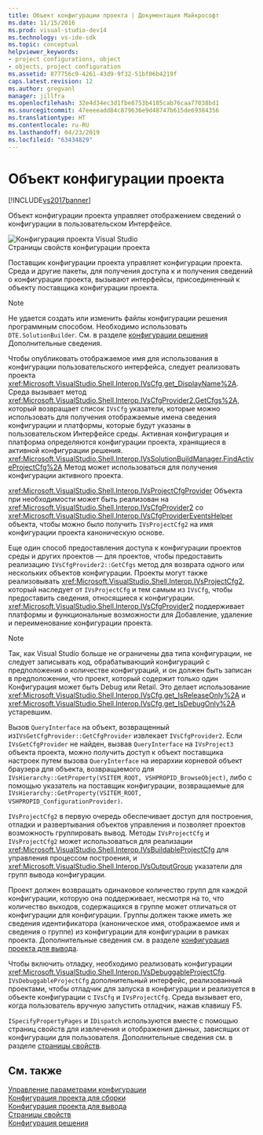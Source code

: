 ```yaml
---
title: Объект конфигурации проекта | Документация Майкрософт
ms.date: 11/15/2016
ms.prod: visual-studio-dev14
ms.technology: vs-ide-sdk
ms.topic: conceptual
helpviewer_keywords:
- project configurations, object
- objects, project configuration
ms.assetid: 877756c9-4261-43d9-9f32-51bf06b4219f
caps.latest.revision: 12
ms.author: gregvanl
manager: jillfra
ms.openlocfilehash: 32e4d34ec3d1fbe8753b4185cab76caa77038bd1
ms.sourcegitcommit: 47eeeeadd84c879636e9d48747b615de69384356
ms.translationtype: HT
ms.contentlocale: ru-RU
ms.lasthandoff: 04/23/2019
ms.locfileid: "63434829"
---
```

# <a name="project-configuration-object"></a>Объект конфигурации проекта
[!INCLUDE[vs2017banner](../../includes/vs2017banner.md)]

Объект конфигурации проекта управляет отображением сведений о конфигурации в пользовательском Интерфейсе.  
  
 ![Конфигурация проекта Visual Studio](../../extensibility/internals/media/vsprojectcfg.gif "vsProjectCfg")  
Страницы свойств конфигурации проекта  
  
 Поставщик конфигурации проекта управляет конфигурации проекта. Среда и другие пакеты, для получения доступа к и получения сведений о конфигурации проекта, вызывают интерфейсы, присоединенный к объекту поставщика конфигурации проекта.  
  
> [!NOTE]
> Не удается создать или изменить файлы конфигурации решения программным способом. Необходимо использовать `DTE.SolutionBuilder`. См. в разделе [конфигурации решения](../../extensibility/internals/solution-configuration.md) Дополнительные сведения.  
  
 Чтобы опубликовать отображаемое имя для использования в конфигурации пользовательского интерфейса, следует реализовать проекта <xref:Microsoft.VisualStudio.Shell.Interop.IVsCfg.get_DisplayName%2A>. Среда вызывает метод <xref:Microsoft.VisualStudio.Shell.Interop.IVsCfgProvider2.GetCfgs%2A>, который возвращает список `IVsCfg` указатели, которые можно использовать для получения отображаемые имена сведения конфигурации и платформы, которые будут указаны в пользовательском Интерфейсе среды. Активная конфигурация и платформа определяются конфигурации проекта, хранящиеся в активной конфигурации решения. <xref:Microsoft.VisualStudio.Shell.Interop.IVsSolutionBuildManager.FindActiveProjectCfg%2A> Метод может использоваться для получения конфигурации активного проекта.  
  
 <xref:Microsoft.VisualStudio.Shell.Interop.IVsProjectCfgProvider> Объекта при необходимости может быть реализован на <xref:Microsoft.VisualStudio.Shell.Interop.IVsCfgProvider2> со <xref:Microsoft.VisualStudio.Shell.Interop.IVsCfgProviderEventsHelper> объекта, чтобы можно было получить `IVsProjectCfg2` на имя конфигурации проекта каноническую основе.  
  
 Еще один способ предоставления доступа к конфигурации проектов среды и других проектов — для проектов, чтобы предоставить реализацию `IVsCfgProvider2::GetCfgs` метод для возврата одного или нескольких объектов конфигурации. Проекты могут также реализовывать <xref:Microsoft.VisualStudio.Shell.Interop.IVsProjectCfg2>, который наследует от `IVsProjectCfg` и тем самым из `IVsCfg`, чтобы предоставить сведения, относящиеся к конфигурации. <xref:Microsoft.VisualStudio.Shell.Interop.IVsCfgProvider2> поддерживает платформы и функциональные возможности для Добавление, удаление и переименование конфигурации проекта.  
  
> [!NOTE]
> Так, как Visual Studio больше не ограничены два типа конфигурации, не следует записывать код, обрабатывающий конфигураций с предположения о количестве конфигураций, и он должен быть записан в предположении, что проект, который содержит только один Конфигурация может быть Debug или Retail. Это делает использование <xref:Microsoft.VisualStudio.Shell.Interop.IVsCfg.get_IsReleaseOnly%2A> и <xref:Microsoft.VisualStudio.Shell.Interop.IVsCfg.get_IsDebugOnly%2A> устаревшим.  
  
 Вызов `QueryInterface` на объект, возвращенный из`IVsGetCfgProvider::GetCfgProvider` извлекает `IVsCfgProvider2`. Если `IVsGetCfgProvider` не найден, вызвав `QueryInterface` на `IVsProject3` объекта проекта, можно получить доступ к объект поставщика настроек путем вызова `QueryInterface` на иерархии корневой объект браузера для объекта, возвращаемого для `IVsHierarchy::GetProperty(VSITEM_ROOT, VSHPROPID_BrowseObject)`, либо с помощью указатель на поставщик конфигурации, возвращаемые для `IVsHierarchy::GetProperty(VSITEM_ROOT, VSHPROPID_ConfigurationProvider)`.  
  
 `IVsProjectCfg2` в первую очередь обеспечивает доступ для построения, отладки и развертывания объектов управления и позволяет проектов возможность группировать вывод. Методы `IVsProjectCfg` и `IVsProjectCfg2` может использоваться для реализации <xref:Microsoft.VisualStudio.Shell.Interop.IVsBuildableProjectCfg> для управления процессом построения, и <xref:Microsoft.VisualStudio.Shell.Interop.IVsOutputGroup> указатели для групп вывода конфигурации.  
  
 Проект должен возвращать одинаковое количество групп для каждой конфигурации, которую она поддерживает, несмотря на то, что количество выходов, содержащихся в группе может отличаться от конфигурации для конфигурации. Группы должен также иметь же сведения идентификатора (каноническое имя, отображаемое имя и сведения о группе) из конфигурации для конфигурации в рамках проекта. Дополнительные сведения см. в разделе [конфигурация проекта для вывода](../../extensibility/internals/project-configuration-for-output.md).  
  
 Чтобы включить отладку, необходимо реализовать конфигурации <xref:Microsoft.VisualStudio.Shell.Interop.IVsDebuggableProjectCfg>. `IVsDebuggableProjectCfg` дополнительный интерфейс, реализованный проектами, чтобы отладчик для запуска в конфигурации и реализуется в объекте конфигурации с `IVsCfg` и `IVsProjectCfg`. Среда вызывает его, когда пользователь вручную запустить отладчик, нажав клавишу F5.  
  
 `ISpecifyPropertyPages` и `IDispatch` используются вместе с помощью страниц свойств для извлечения и отображения данных, зависящих от конфигурации для пользователя. Дополнительные сведения см. в разделе [страницы свойств](../../extensibility/internals/property-pages.md).  
  
## <a name="see-also"></a>См. также  
 [Управление параметрами конфигурации](../../extensibility/internals/managing-configuration-options.md)   
 [Конфигурация проекта для сборки](../../extensibility/internals/project-configuration-for-building.md)   
 [Конфигурация проекта для вывода](../../extensibility/internals/project-configuration-for-output.md)   
 [Страницы свойств](../../extensibility/internals/property-pages.md)   
 [Конфигурация решения](../../extensibility/internals/solution-configuration.md)
